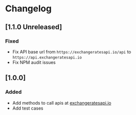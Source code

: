 # Changelog

## [1.1.0 Unreleased]
### Fixed
- Fix API base url from `https://exchangeratesapi.io/api` to `https://api.exchangeratesapi.io`
- Fix NPM audit issues

## [1.0.0]
### Added
- Add methods to call apis at [exchangeratesapi.io](https://exchangeratesapi.io/)
- Add test cases